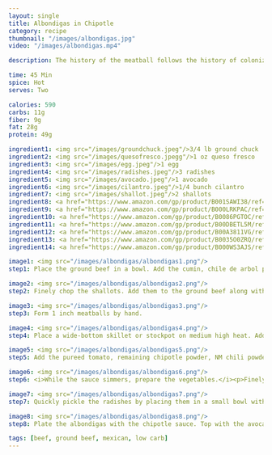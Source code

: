 ```yaml
---
layout: single
title: Albondigas in Chipotle
category: recipe
thumbnail: "/images/albondigas.jpg"
video: "/images/albondigas.mp4"

description: The history of the meatball follows the history of colonization and migration. The earliest meatball recipes can be traced to Imperial Rome. Beef, chicken, peacock, rabbit or pork were finely chopped and combined with moist bread and spices and rolled into balls. These tender balls of meat were cooked in boiling salt water, which is the same method used in Germany & Poland today.<p> Although the origin of the meatball may come from Imperial Rome, the Arabs are responsible for the name. Since the 8th century, Arabic countries (specifically Morocco, Lebanon, Syria, and Palestine) have conquered, ruled, and left their mark upon Spanish culture. The Arabs brought their <i>al-bunduqa</i>, a spiced meatball bound with eggs and pan fried in oil. By the 12th century, the <i>al-bunduqa</i> is adopted as the <i>albondiga</i> and consumed by Spaniards of all social classes. </p> <p> As the albondiga is incorporated into Spanish culture, the recipes become more complex with the addition of fresh herbs, dried chiles, and thick sauces. As the Spaniards conquered new countries, the albondiga became part of their respective cuisines. </p> <p> Our Albondiga recipe comes from Mexico. These spice-kissed beef meatballs are browned until crisp and then cooked in a chipotle tomato sauce. The smoky, spicy sauce is then topped with creamy avocados, pickled radishes, queso fresco and cilantro. </p>

time: 45 Min
spice: Hot
serves: Two

calories: 590
carbs: 11g
fiber: 9g
fat: 28g
protein: 49g

ingredient1: <img src="/images/groundchuck.jpeg"/>3/4 lb ground chuck
ingredient2: <img src="/images/quesofresco.jpegg"/>1 oz queso fresco
ingredient3: <img src="/images/egg.jpeg"/>1 egg
ingredient4: <img src="/images/radishes.jpeg"/>3 radishes
ingredient5: <img src="/images/avocado.jpeg"/>1 avocado
ingredient6: <img src="/images/cilantro.jpeg"/>1/4 bunch cilantro
ingredient7: <img src="/images/shallot.jpeg"/>2 shallots
ingredient8: <a href="https://www.amazon.com/gp/product/B001SAWI38/ref=as_li_qf_sp_asin_il_tl?ie=UTF8&tag=cilalime-20&camp=1789&creative=9325&linkCode=as2&creativeASIN=B001SAWI38&linkId=f50a9f64e07d6fe1dfa9c524415c9b72"><img src="/images/tomatopuree.jpeg"/>1 cup tomato puree</a>
ingredient9: <a href="https://www.amazon.com/gp/product/B000LRKPAC/ref=as_li_qf_sp_asin_il_tl?ie=UTF8&tag=cilalime-20&camp=1789&creative=9325&linkCode=as2&creativeASIN=B000LRKPAC&linkId=9f43b3d2ff96a2f6c8771dce441f2084"><img src="/images/whitewinevinegar.jpeg"/>1/4 cup white wine vinegar</a>
ingredient10: <a href="https://www.amazon.com/gp/product/B0086PGTOC/ref=as_li_qf_sp_asin_il_tl?ie=UTF8&tag=cilalime-20&camp=1789&creative=9325&linkCode=as2&creativeASIN=B0086PGTOC&linkId=865c1e77ae03f6c46059ff0763fc683d"><img src="/images/panko.jpeg"/>1/4 cup panko breadcrumbs</a>
ingredient11: <a href="https://www.amazon.com/gp/product/B00DBETL5M/ref=as_li_qf_sp_asin_il_tl?ie=UTF8&tag=cilalime-20&camp=1789&creative=9325&linkCode=as2&creativeASIN=B00DBETL5M&linkId=06994a432365b52df033e059887aa858"><img src="/images/groundchipotle.jpeg"/>1 1/2 tsp ground chipotle</a>
ingredient12: <a href="https://www.amazon.com/gp/product/B00A3811VG/ref=as_li_qf_sp_asin_il_tl?ie=UTF8&tag=cilalime-20&camp=1789&creative=9325&linkCode=as2&creativeASIN=B00A3811VG&linkId=f28f3c9922f716503875538a24d95a8d"><img src="/images/groundnmchili.jpeg"/>1 tsp ground New Mexico chili</a>
ingredient13: <a href="https://www.amazon.com/gp/product/B0035O0ZRQ/ref=as_li_qf_sp_asin_il_tl?ie=UTF8&tag=cilalime-20&camp=1789&creative=9325&linkCode=as2&creativeASIN=B0035O0ZRQ&linkId=4961647e23e075d146cf7f43b0f39ddb"><img src="/images/groundchilidearbol.jpeg"/>1/2 tsp ground cili de arbol</a>
ingredient14: <a href="https://www.amazon.com/gp/product/B000WS3AJS/ref=as_li_qf_sp_asin_il_tl?ie=UTF8&tag=cilalime-20&camp=1789&creative=9325&linkCode=as2&creativeASIN=B000WS3AJS&linkId=aa8d30379d619c30d128866d707db320"><img src="/images/groundcumin.jpeg"/>1/2 tsp ground cumin</a>

image1: <img src="/images/albondigas/albondigas1.png"/>
step1: Place the ground beef in a bowl. Add the cumin, chile de arbol powder, 1/2 tsp chipotle powder, and 1/4 tsp of salt. Mix.

image2: <img src="/images/albondigas/albondigas2.png"/>
step2: Finely chop the shallots. Add them to the ground beef along with the panko breadcrumbs. Break the egg into the bowl and mix.

image3: <img src="/images/albondigas/albondigas3.png"/>
step3: Form 1 inch meatballs by hand.

image4: <img src="/images/albondigas/albondigas4.png"/>
step4: Place a wide-bottom skillet or stockpot on medium high heat. Add enough oil to coat the bottom of the pan. Once the oil is hot, add the meatballs. Brown the meatballs on each side for 2 minutes.<p><i> While meatballs don't technically have sides, it's important to make sure that they brown on the exterior.</i></p>

image5: <img src="/images/albondigas/albondigas5.png"/>
step5: Add the pureed tomato, remaining chipotle powder, NM chili powder, and 2 cups of water. Let the sauce simmer until reduced by half.

image6: <img src="/images/albondigas/albondigas6.png"/>
step6: <i>While the sauce simmers, prepare the vegetables.</i><p>Finely slice the radishes, slice the avocados, and remove the cilantro leaves from their stems.</p>

image7: <img src="/images/albondigas/albondigas7.png"/>
step7: Quickly pickle the radishes by placing them in a small bowl with the white wine vinegar.

image8: <img src="/images/albondigas/albondigas8.png"/>
step8: Plate the albondigas with the chipotle sauce. Top with the avocado, cilantro and pickled radishes. Crumble the queso fresco over the plate.

tags: [beef, ground beef, mexican, low carb]
---
```

